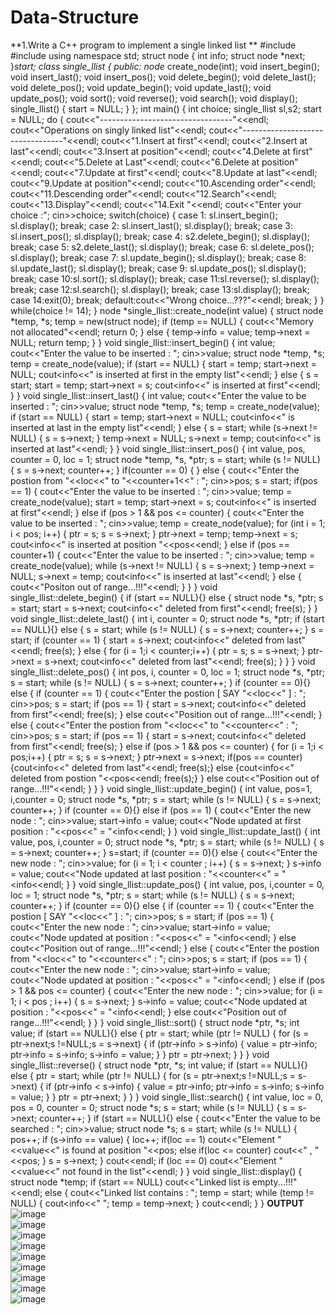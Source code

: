 # Data-Structure
**1.Write a C++ program to implement a single linked list **
#include<iostream> 
#include<cstdlib> 
using namespace std; 
struct node 
{ 
 int info; 
 struct node *next; 
}*start; 
class single_llist 
{ 
 public: 
 node* create_node(int); 
 void insert_begin(); 
 void insert_last(); 
 void insert_pos(); 
 void delete_begin(); 
 void delete_last(); 
 void delete_pos(); 
 void update_begin(); 
 void update_last(); 
 void update_pos(); 
 void sort(); 
 void reverse(); 
 void search(); 
 void display(); 
 single_llist() 
 { 
 start = NULL; 
 } 
}; 
int main() 
{ 
 int choice; 
 single_llist sl,s2; 
 start = NULL; 
 do 
 { 
 cout<<"---------------------------------"<<endl; 
 cout<<"Operations on singly linked list"<<endl; 
 cout<<"---------------------------------"<<endl; 
 cout<<"1.Insert at first"<<endl; 
 cout<<"2.Insert at last"<<endl; 
 cout<<"3.Insert at position"<<endl; 
 cout<<"4.Delete at first"<<endl; 
 cout<<"5.Delete at Last"<<endl; 
 cout<<"6.Delete at position"<<endl; 
 cout<<"7.Update at first"<<endl; 
 cout<<"8.Update at last"<<endl; 
 cout<<"9.Update at position"<<endl; 
 cout<<"10.Ascending order"<<endl; 
 cout<<"11.Descending order"<<endl; 
 cout<<"12.Search"<<endl; 
 cout<<"13.Display"<<endl; 
 cout<<"14.Exit "<<endl; 
 cout<<"Enter your choice :"; 
 cin>>choice; 
 switch(choice) 
 { 
 case 1: sl.insert_begin(); 
 sl.display(); 
 break; 
 case 2: sl.insert_last(); 
 sl.display(); 
 break; 
 case 3: sl.insert_pos(); 
 sl.display(); 
 break; 
 case 4: s2.delete_begin(); 
 sl.display(); 
 break; 
 case 5: s2.delete_last(); 
 sl.display(); 
 break; 
 case 6: sl.delete_pos(); 
 sl.display(); 
 break; 
 case 7: sl.update_begin(); 
 sl.display(); 
 break; 
 case 8: sl.update_last(); 
 sl.display(); 
 break; 
 case 9: sl.update_pos(); 
 sl.display(); 
 break; 
 case 10:sl.sort(); 
 sl.display(); 
 break; 
 case 11:sl.reverse(); 
 sl.display(); 
 break; 
 case 12:sl.search(); 
 sl.display(); 
 break; 
 case 13:sl.display(); 
 break; 
 case 14:exit(0); 
 break; 
 default:cout<<"Wrong choice...???"<<endl; 
 break; 
 } 
 } 
 while(choice != 14); 
} 
node *single_llist::create_node(int value) 
{ 
 struct node *temp, *s; 
 temp = new(struct node); 
 if (temp == NULL) 
 { 
 cout<<"Memory not allocated"<<endl; 
 return 0; 
 } 
 else 
 { 
 temp->info = value; 
 temp->next = NULL; 
 return temp; 
 } 
} 
void single_llist::insert_begin() 
{ 
 int value; 
 cout<<"Enter the value to be inserted : "; 
 cin>>value; 
 struct node *temp, *s; 
 temp = create_node(value); 
 if (start == NULL) 
 { 
 start = temp; 
 start->next = NULL; 
 cout<<temp->info<<" is inserted at first in the empty list"<<endl; 
 } 
 else 
 { 
 s = start; 
 start = temp; 
 start->next = s; 
 cout<<temp->info<<" is inserted at first"<<endl; 
 } 
} 
void single_llist::insert_last() 
{ 
 int value; 
 cout<<"Enter the value to be inserted : "; 
 cin>>value; 
 struct node *temp, *s; 
 temp = create_node(value); 
 if (start == NULL) 
 { 
 start = temp; 
 start->next = NULL; 
 cout<<temp->info<<" is inserted at last in the empty list"<<endl; 
 } 
 else 
 { 
 s = start; 
 while (s->next != NULL) 
 { 
 s = s->next; 
 } 
 temp->next = NULL; 
 s->next = temp; 
 cout<<temp->info<<" is inserted at last"<<endl; 
 } 
} 
void single_llist::insert_pos() 
{ 
 int value, pos, counter = 0, loc = 1; 
 struct node *temp, *s, *ptr; 
 s = start; 
 while (s != NULL) 
{
 s = s->next; 
 counter++; 
 } 
 if(counter == 0)
 { } 
 else 
 { 
 cout<<"Enter the postion from "<<loc<<" to "<<counter+1<<" : "; 
 cin>>pos; 
 s = start; 
 if(pos == 1) 
 { 
 cout<<"Enter the value to be inserted : "; 
 cin>>value; 
 temp = create_node(value); 
 start = temp; 
 start->next = s; 
 cout<<temp->info<<" is inserted at first"<<endl; 
 } 
 else if (pos > 1 && pos <= counter) 
 { 
 cout<<"Enter the value to be inserted : "; 
 cin>>value; 
 temp = create_node(value); 
 for (int i = 1; i < pos; i++) 
 { 
 ptr = s; 
 s = s->next; 
 } 
 ptr->next = temp; 
 temp->next = s; 
 cout<<temp->info<<" is inserted at position "<<pos<<endl; 
 } 
 else if (pos == counter+1) 
 { 
 cout<<"Enter the value to be inserted : "; 
 cin>>value; 
 temp = create_node(value); 
 while (s->next != NULL) 
 { 
 s = s->next; 
 } 
 temp->next = NULL; 
 s->next = temp; 
 cout<<temp->info<<" is inserted at last"<<endl; 
 } 
 else 
 { 
 cout<<"Positon out of range...!!!"<<endl; 
 } 
 } 
} 
void single_llist::delete_begin() 
{ 
 if (start == NULL){} 
 else 
 { 
 struct node *s, *ptr; 
 s = start; 
 start = s->next; 
 cout<<s->info<<" deleted from first"<<endl; 
 free(s); 
 } 
} 
void single_llist::delete_last() 
{ 
 int i, counter = 0; 
 struct node *s, *ptr; 
 if (start == NULL){} 
 else 
 { 
 s = start; 
 while (s != NULL) 
 { 
 s = s->next; 
 counter++; 
 } 
 s = start; 
 if (counter == 1) 
 { 
 start = s->next; 
 cout<<s->info<<" deleted from last"<<endl; 
 free(s); 
 } 
 else 
 { 
 for (i = 1;i < counter;i++) 
 { 
 ptr = s; 
 s = s->next; 
 } 
 ptr->next = s->next; 
 cout<<s->info<<" deleted from last"<<endl; 
 free(s); 
 } 
 } 
} 
void single_llist::delete_pos() 
{ 
 int pos, i, counter = 0, loc = 1; 
 struct node *s, *ptr; 
 s = start; 
 while (s != NULL) 
 { 
 s = s->next; 
 counter++; 
 } 
 if (counter == 0){} 
 else 
 { 
 if (counter == 1) 
 { 
 cout<<"Enter the postion [ SAY "<<loc<<" ] : "; 
 cin>>pos; 
 s = start; 
 if (pos == 1) 
 { 
 start = s->next; 
 cout<<s->info<<" deleted from first"<<endl; 
 free(s); 
 } 
 else 
 cout<<"Position out of range...!!!"<<endl; 
 } 
 else 
 { 
 cout<<"Enter the postion from "<<loc<<" to "<<counter<<" : "; 
 cin>>pos; 
 s = start; 
 if (pos == 1) 
 { 
 start = s->next; 
 cout<<s->info<<" deleted from first"<<endl; 
 free(s); 
 } 
 else if (pos > 1 && pos <= counter) 
 { 
 for (i = 1;i < pos;i++) 
 { 
 ptr = s; 
 s = s->next; 
 } 
 ptr->next = s->next; 
 if(pos == counter) 
 {cout<<s->info<<" deleted from last"<<endl; 
 free(s);} 
 else 
 {cout<<s->info<<" deleted from postion "<<pos<<endl; 
 free(s);} 
 } 
 else 
 cout<<"Position out of range...!!!"<<endl; 
 } 
 } 
} 
void single_llist::update_begin() 
{ 
 int value, pos=1, i,counter = 0; 
 struct node *s, *ptr; 
 s = start; 
 while (s != NULL) 
 { 
 s = s->next; 
 counter++; 
 } 
 if (counter == 0){} 
 else if (pos == 1) 
 { 
 cout<<"Enter the new node : "; 
 cin>>value; 
 start->info = value; 
 cout<<"Node updated at first position : "<<pos<<" = "<<start->info<<endl; 
 } 
} 
void single_llist::update_last() 
{ 
 int value, pos, i,counter = 0; 
 struct node *s, *ptr; 
 s = start; 
 while (s != NULL) 
 { 
 s = s->next; 
 counter++; 
 } 
 s=start; 
 if (counter == 0){} 
 else 
 { 
 cout<<"Enter the new node : "; 
 cin>>value; 
 for (i = 1; i < counter ; i++) 
 { 
 s = s->next; 
 } 
 s->info = value; 
 cout<<"Node updated at last position : "<<counter<<" = "<<s->info<<endl; 
 } 
} 
void single_llist::update_pos() 
{ 
 int value, pos, i,counter = 0, loc = 1; 
 struct node *s, *ptr; 
 s = start; 
 while (s != NULL) 
 { 
 s = s->next; 
 counter++; 
 } 
 if (counter == 0){} 
 else 
 { 
 if (counter == 1) 
 { 
 cout<<"Enter the postion [ SAY "<<loc<<" ] : "; 
 cin>>pos; 
 s = start; 
 if (pos == 1) 
 { 
 cout<<"Enter the new node : "; 
 cin>>value; 
 start->info = value; 
 cout<<"Node updated at position : "<<pos<<" = "<<start->info<<endl; 
 } 
 else 
 cout<<"Position out of range...!!!"<<endl; 
 } 
 else 
 { 
 cout<<"Enter the postion from "<<loc<<" to "<<counter<<" : "; 
 cin>>pos; 
 s = start; 
 if (pos == 1) 
 { 
 cout<<"Enter the new node : "; 
 cin>>value; 
 start->info = value; 
 cout<<"Node updated at position : "<<pos<<" = "<<start->info<<endl; 
 } 
 else if (pos > 1 && pos <= counter) 
 { 
 cout<<"Enter the new node : "; 
 cin>>value; 
 for (i = 1; i < pos ; i++) 
 { 
 s = s->next; 
 } 
 s->info = value; 
 cout<<"Node updated at position : "<<pos<<" = "<<s->info<<endl; 
 } 
 else 
 cout<<"Position out of range...!!!"<<endl; 
 } 
 } 
} 
void single_llist::sort() 
{ 
 struct node *ptr, *s; 
 int value; 
 if (start == NULL){} 
 else 
 { 
 ptr = start; 
 while (ptr != NULL) 
 { 
 for (s = ptr->next;s !=NULL;s = s->next) 
 { 
 if (ptr->info > s->info) 
 { 
 value = ptr->info; 
 ptr->info = s->info; 
 s->info = value; 
 } 
 } 
 ptr = ptr->next; 
 } 
 } 
} 
void single_llist::reverse() 
{ 
 struct node *ptr, *s; 
 int value; 
 if (start == NULL){} 
 else 
 { 
 ptr = start; 
 while (ptr != NULL) 
 { 
 for (s = ptr->next;s !=NULL;s = s->next) 
 { 
 if (ptr->info < s->info) 
 { 
 value = ptr->info; 
 ptr->info = s->info; 
 s->info = value; 
 } 
 } 
 ptr = ptr->next; 
 } 
 } 
} 
void single_llist::search() 
{ 
 int value, loc = 0, pos = 0, counter = 0; 
 struct node *s; 
 s = start; 
 while (s != NULL) 
 { 
 s = s->next; 
 counter++; 
 } 
 if (start == NULL){} 
 else 
 { 
 cout<<"Enter the value to be searched : "; 
 cin>>value; 
 struct node *s; 
 s = start; 
 while (s != NULL) 
 { 
 pos++; 
 if (s->info == value) 
 { 
 loc++; 
 if(loc == 1) 
 cout<<"Element "<<value<<" is found at position "<<pos; 
 else if(loc <= counter) 
 cout<<" , "<<pos; 
 } 
 s = s->next; 
 } 
 cout<<endl; 
 if (loc == 0) 
 cout<<"Element "<<value<<" not found in the list"<<endl; 
 } 
} 
void single_llist::display() 
{ 
 struct node *temp; 
 if (start == NULL) 
 cout<<"Linked list is empty...!!!"<<endl; 
 else 
 { 
 cout<<"Linked list contains : "; 
 temp = start; 
 while (temp != NULL) 
 { 
 cout<<temp->info<<" "; 
 temp = temp->next; 
 } 
 cout<<endl; 
 } 
}
**OUTPUT**<br>
![image](https://user-images.githubusercontent.com/97940850/154896268-1322fe75-eec8-4bdb-bd39-a9284a3d21ab.png)<br>
![image](https://user-images.githubusercontent.com/97940850/154896356-d2715411-39ff-4769-bbba-1550a0a34abb.png)<br>
![image](https://user-images.githubusercontent.com/97940850/154896412-04e252ef-4ea2-4969-afe6-d70eb6560d44.png)<br>
![image](https://user-images.githubusercontent.com/97940850/154896460-a8bfc12a-6419-45c5-b70e-0e7d5c386c3a.png)<br>
![image](https://user-images.githubusercontent.com/97940850/154896519-87b5cf4e-ba88-457c-846c-653b7b1d4a1f.png)<br>
![image](https://user-images.githubusercontent.com/97940850/154896573-45ae784c-ec6b-4c1a-8018-41c8713fb98b.png)<br>
![image](https://user-images.githubusercontent.com/97940850/154896650-4ffd5e3f-9752-43fb-924a-d4bf1613073f.png)<br>
![image](https://user-images.githubusercontent.com/97940850/154896708-5b95f103-27e4-4835-9f4f-ce427b1d4d01.png)<br>
![image](https://user-images.githubusercontent.com/97940850/154896779-e4da56c0-61f5-4510-90f9-bbd9a31fd82f.png)<br>
